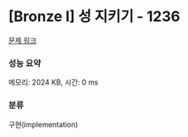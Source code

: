 # [Bronze I] 성 지키기 - 1236 

[문제 링크](https://www.acmicpc.net/problem/1236) 

### 성능 요약

메모리: 2024 KB, 시간: 0 ms

### 분류

구현(implementation)

